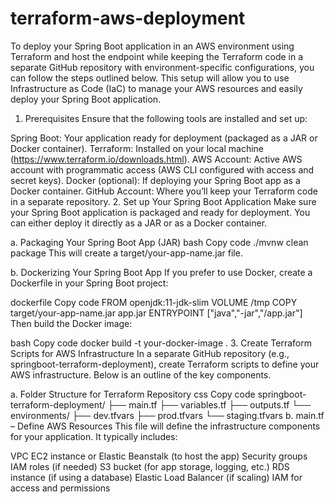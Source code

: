 # terraform-aws-deployment

To deploy your Spring Boot application in an AWS environment using Terraform and host the endpoint while keeping the Terraform code in a separate GitHub repository with environment-specific configurations, you can follow the steps outlined below. This setup will allow you to use Infrastructure as Code (IaC) to manage your AWS resources and easily deploy your Spring Boot application.

1. Prerequisites
Ensure that the following tools are installed and set up:

Spring Boot: Your application ready for deployment (packaged as a JAR or Docker container).
Terraform: Installed on your local machine (https://www.terraform.io/downloads.html).
AWS Account: Active AWS account with programmatic access (AWS CLI configured with access and secret keys).
Docker (optional): If deploying your Spring Boot app as a Docker container.
GitHub Account: Where you’ll keep your Terraform code in a separate repository.
2. Set up Your Spring Boot Application
Make sure your Spring Boot application is packaged and ready for deployment. You can either deploy it directly as a JAR or as a Docker container.

a. Packaging Your Spring Boot App (JAR)
bash
Copy code
./mvnw clean package
This will create a target/your-app-name.jar file.

b. Dockerizing Your Spring Boot App
If you prefer to use Docker, create a Dockerfile in your Spring Boot project:

dockerfile
Copy code
FROM openjdk:11-jdk-slim
VOLUME /tmp
COPY target/your-app-name.jar app.jar
ENTRYPOINT ["java","-jar","/app.jar"]
Then build the Docker image:

bash
Copy code
docker build -t your-docker-image .
3. Create Terraform Scripts for AWS Infrastructure
In a separate GitHub repository (e.g., springboot-terraform-deployment), create Terraform scripts to define your AWS infrastructure. Below is an outline of the key components.

a. Folder Structure for Terraform Repository
css
Copy code
springboot-terraform-deployment/
  ├── main.tf
  ├── variables.tf
  ├── outputs.tf
  └── environments/
        ├── dev.tfvars
        ├── prod.tfvars
        └── staging.tfvars
b. main.tf – Define AWS Resources
This file will define the infrastructure components for your application. It typically includes:

VPC
EC2 instance or Elastic Beanstalk (to host the app)
Security groups
IAM roles (if needed)
S3 bucket (for app storage, logging, etc.)
RDS instance (if using a database)
Elastic Load Balancer (if scaling)
IAM for access and permissions
